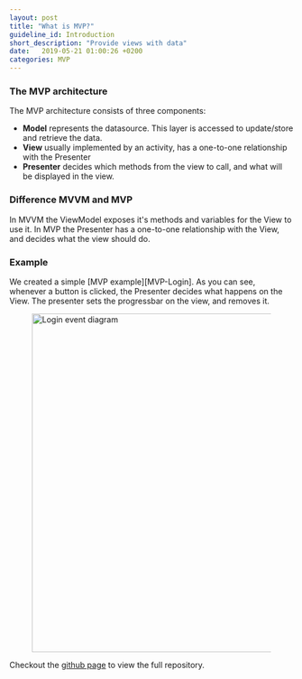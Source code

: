 ```yaml
---
layout: post
title: "What is MVP?"
guideline_id: Introduction
short_description: "Provide views with data"
date:   2019-05-21 01:00:26 +0200
categories: MVP
---
```

<h3>The MVP architecture</h3>
The MVP architecture consists of three components:
<ul>
<li><b>Model</b> represents the datasource. This layer is accessed to update/store and retrieve the data.</li>
<li><b>View</b> usually implemented by an activity, has a one-to-one relationship with the Presenter</li>
<li><b>Presenter</b> decides which methods from the view to call, and what will be displayed in the view. </li>
</ul>

<h3>Difference MVVM and MVP</h3>
In MVVM the ViewModel exposes it's methods and variables for the View to use it.
In MVP the Presenter has a one-to-one relationship with the View, and decides what the view should do.

<h3>Example</h3>
We created a simple [MVP example][MVP-Login].
As you can see, whenever a button is clicked, the Presenter decides what happens on the View.
The presenter sets the progressbar on the view, and removes it.


<figure>
  <img src="/assets/MVPLogin_event_diagram.png" alt="Login event diagram" width="600">
</figure>

Checkout the [github page][MVP-Login] to view the full repository.


[MVP-Login]: https://github.com/Geertdepont/bachelor_thesis/tree/master/MVPLogin